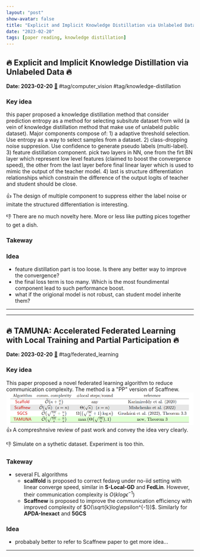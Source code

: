 ```yaml
---
layout: "post"
show-avatar: false
title: "Explicit and Implicit Knowledge Distillation via Unlabeled Data"
date: "2023-02-20"
tags: [paper reading, knowledge distillation]
---
```


## :fire: Explicit and Implicit Knowledge Distillation via Unlabeled Data :fire:
**Date: 2023-02-20** [:link:](https://arxiv.org/abs/2302.08771) #tag/computer_vision #tag/knowledge-distillation
### Key idea
this paper proposed a knowledge distillation method that consider prediction entropy as a method for selecting subsitute dataset from wild (a vein of knowledge distillation method that make use of unlabeld public dataset). Major components compose of: 1) a adaptive threshold selection. Use entropy as a way to select samples from a dataset. 2) class-dropping noise suppresion. Use confidence to generate pseudo labels (multi-label). 3) feature distillation component. pick two layers in NN, one from the firt BN layer which represent low level features (claimed to boost the convergence speed), the other from the last layer before final linear layer which is used to mimic the output of the teacher model. 4) last is structure differentiation relationships which constrain the difference of the output logits of teacher and student should be close.

:thumbsup: The design of multiple component to suppress either the label noise or imitate the structured differentiation is interesting.

:thumbsdown: There are no much novelty here. More or less like putting pices together to get a dish. 

### Takeway

### Idea

- feature distillation part is too loose. Is there any better way to improve the convergence?
- the final loss term is too many. Which is the most foundimental component lead to such performance boost.
- what if the origional model is not robust, can student model inherite them?


___
___

## :fire: TAMUNA: Accelerated Federated Learning with Local Training and Partial Participation :fire:
**Date: 2023-02-20** [:link:](https://arxiv.org/abs/2302.09832) #tag/federated_learning
### Key idea
This paper proposed a novel federated learning algorithm to reduce communication complexity. The method is a "PP" version of Scaffnew.
![](20230220232301.png)  
:thumbsup: A compreshnsive review of past work and convey the idea very clearly.

:thumbsdown: Simulate on a sythetic dataset. Experiment is too thin.

### Takeway
- several FL algorithms
    - **scallfold** is proposed to correct fedavg under no-iid setting with linear converge speed, similar in **S-Local-GD** and **FedLin**. However, their communication complexity is $O(klog\epsilon^{-1})$
    - **Scaffnew** is proposed to improve the communication efficiency with improved complexity of $O(\sqrt{k}log\epsilon^{-1})$. Similarly for **APDA-Inexact** and **5GCS**

### Idea
- probabaly better to refer to Scaffnew paper to get more idea...

___